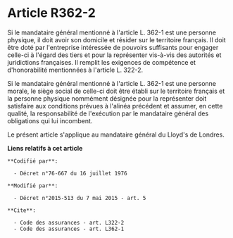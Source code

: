 # Article R362-2

Si le mandataire général mentionné à l'article L. 362-1 est une personne physique, il doit avoir son domicile et résider sur
le territoire français. Il doit être doté par l'entreprise intéressée de pouvoirs suffisants pour engager celle-ci à l'égard
des tiers et pour la représenter vis-à-vis des autorités et juridictions françaises. Il remplit les exigences de compétence
et d'honorabilité mentionnées à l'article L. 322-2. 

Si le mandataire général mentionné à l'article L. 362-1 est une personne morale, le siège social de celle-ci doit être établi
sur le territoire français et la personne physique nommément désignée pour la représenter doit satisfaire aux conditions
prévues à l'alinéa précédent et assumer, en cette qualité, la responsabilité de l'exécution par le mandataire général des
obligations qui lui incombent. 

Le présent article s'applique au mandataire général du Lloyd's de Londres.

**Liens relatifs à cet article**

	**Codifié par**:

	  - Décret n°76-667 du 16 juillet 1976

	**Modifié par**:

	  - Décret n°2015-513 du 7 mai 2015 - art. 5

	**Cite**:

	  - Code des assurances - art. L322-2
	  - Code des assurances - art. L362-1
